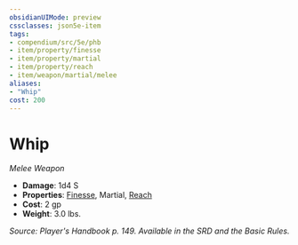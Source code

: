 ```yaml
---
obsidianUIMode: preview
cssclasses: json5e-item
tags:
- compendium/src/5e/phb
- item/property/finesse
- item/property/martial
- item/property/reach
- item/weapon/martial/melee
aliases: 
- "Whip"
cost: 200
---
```

# Whip
*Melee Weapon*  

- **Damage**: 1d4 S
- **Properties**: [Finesse](/compendium/rules/item-properties.md#Finesse), Martial, [Reach](/compendium/rules/item-properties.md#Reach)
- **Cost**: 2 gp
- **Weight**: 3.0 lbs.

*Source: Player's Handbook p. 149. Available in the SRD and the Basic Rules.*